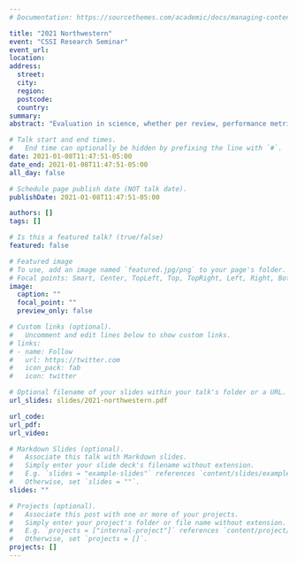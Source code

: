 ```yaml
---
# Documentation: https://sourcethemes.com/academic/docs/managing-content/

title: "2021 Northwestern"
event: "CSSI Research Seminar"
event_url:
location:
address:
  street:
  city:
  region:
  postcode:
  country:
summary:
abstract: "Evaluation in science, whether per review, performance metrics, or networks of peer-to-peer judgements, determines who stays, who leaves, and what work is rewarded in science. Ideally, a researcher should be evaluated based on their true merit, but evaluation is subjective, and deeply embedded in a particular social, political, and cultural context. In my research, I explore what social and contextual factors relate to evaluation in science. I conduct four studies examining different areas of evaluation. The first study, focusing on peer review, examines the extent to which gender and national bias persist in journal peer review at eLife. The next studies investigate how bias and contextual factors shape two very different kinds of performance metrics: the first examines how demographic factors such as gender and ethnicity relate to student evaluations of teachers, whereas the latter explores how the use of disagreement citations differs across fields, and how this might necessitate more nuanced understandings of citation-based metrics. Finally, I turn towards evaluative networks; specifically, I focus on how networks of mobility, which are both driven by evaluation, and can drive a researcher's future success, are not equally available to everyone. I use a neural embedding technique to encode millions of researcher's individual trajectories into a vector-space representation which, when interrogated, reveals the importance of geography, language, culture, prestige, and more, in structuring global mobility, and thus the options available to individual researchers. Together, these studies paint a picture of how social and contextual factors shape evaluation, and therefore success, in science. Changes to policies and practices are necessary to remedy these issues and promote holistic evaluation, and to create a more equitable, open, and effective system of science."

# Talk start and end times.
#   End time can optionally be hidden by prefixing the line with `#`.
date: 2021-01-08T11:47:51-05:00
date_end: 2021-01-08T11:47:51-05:00
all_day: false

# Schedule page publish date (NOT talk date).
publishDate: 2021-01-08T11:47:51-05:00

authors: []
tags: []

# Is this a featured talk? (true/false)
featured: false

# Featured image
# To use, add an image named `featured.jpg/png` to your page's folder.
# Focal points: Smart, Center, TopLeft, Top, TopRight, Left, Right, BottomLeft, Bottom, BottomRight.
image:
  caption: ""
  focal_point: ""
  preview_only: false

# Custom links (optional).
#   Uncomment and edit lines below to show custom links.
# links:
# - name: Follow
#   url: https://twitter.com
#   icon_pack: fab
#   icon: twitter

# Optional filename of your slides within your talk's folder or a URL.
url_slides: slides/2021-northwestern.pdf

url_code:
url_pdf:
url_video:

# Markdown Slides (optional).
#   Associate this talk with Markdown slides.
#   Simply enter your slide deck's filename without extension.
#   E.g. `slides = "example-slides"` references `content/slides/example-slides.md`.
#   Otherwise, set `slides = ""`.
slides: ""

# Projects (optional).
#   Associate this post with one or more of your projects.
#   Simply enter your project's folder or file name without extension.
#   E.g. `projects = ["internal-project"]` references `content/project/deep-learning/index.md`.
#   Otherwise, set `projects = []`.
projects: []
---
```

